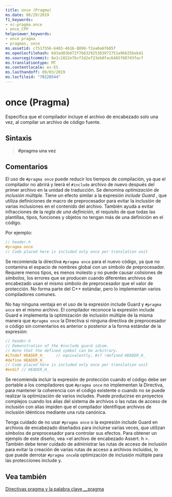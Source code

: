 ```yaml
---
title: once (Pragma)
ms.date: 08/29/2019
f1_keywords:
- vc-pragma.once
- once_CPP
helpviewer_keywords:
- once pragma
- pragmas, once
ms.assetid: c7517556-6403-4b16-8898-f2aa0a6f685f
ms.openlocfilehash: 643ad83b672f7b632925383972751a966256eb41
ms.sourcegitcommit: 6e1c1822e7bcf3d2ef23eb8fac6465f88743facf
ms.translationtype: MT
ms.contentlocale: es-ES
ms.lasthandoff: 09/03/2019
ms.locfileid: "70220544"
---
```

# <a name="once-pragma"></a>once (Pragma)

Especifica que el compilador incluye el archivo de encabezado solo una vez, al compilar un archivo de código fuente.

## <a name="syntax"></a>Sintaxis

> **#pragma una vez**

## <a name="remarks"></a>Comentarios

El uso de `#pragma once` puede reducir los tiempos de compilación, ya que el compilador no abrirá y leerá el `#include` archivo de nuevo después del primer archivo en la unidad de traducción. Se denomina *optimización de inclusión múltiple*. Tiene un efecto similar a la expresión *include Guard* , que utiliza definiciones de macro de preprocesador para evitar la inclusión de varias inclusiones en el contenido del archivo. También ayuda a evitar infracciones de la *regla de una definición*, el requisito de que todas las plantillas, tipos, funciones y objetos no tengan más de una definición en el código.

Por ejemplo:

```cpp
// header.h
#pragma once
// Code placed here is included only once per translation unit
```

Se recomienda la directiva `#pragma once` para el nuevo código, ya que no contamina el espacio de nombres global con un símbolo de preprocesador. Requiere menos tipos, es menos molesto y no puede causar colisiones de *símbolos*, los errores que se producen cuando diferentes archivos de encabezado usan el mismo símbolo de preprocesador que el valor de protección. No forma parte del C++ estándar, pero lo implementan varios compiladores comunes.

No hay ninguna ventaja en el uso de la expresión include Guard y `#pragma once` en el mismo archivo. El compilador reconoce la expresión include Guard e implementa la optimización de inclusión múltiple de la misma manera que `#pragma once` la Directiva si ninguna directiva de preprocesador o código sin comentarios es anterior o posterior a la forma estándar de la expresión:

```cpp
// header.h
// Demonstration of the #include guard idiom.
// Note that the defined symbol can be arbitrary.
#ifndef HEADER_H_     // equivalently, #if !defined HEADER_H_
#define HEADER_H_
// Code placed here is included only once per translation unit
#endif // HEADER_H_
```

Se recomienda incluir la expresión de protección cuando el código debe ser portable a los compiladores que `#pragma once` no implementan la Directiva, para mantener la coherencia con el código existente o cuando no se puede realizar la optimización de varios includes. Puede producirse en proyectos complejos cuando los alias del sistema de archivos o las rutas de acceso de inclusión con alias impiden que el compilador identifique archivos de inclusión idénticos mediante una ruta canónica.

Tenga cuidado de no usar `#pragma once` o la expresión include Guard en archivos de encabezado diseñados para incluirse varias veces, que utilizan símbolos de preprocesador para controlar sus efectos. Para obtener un ejemplo de este diseño, vea \<el archivo de encabezado Assert. h >. También debe tener cuidado de administrar las rutas de acceso de inclusión para evitar la creación de varias rutas de acceso a archivos incluidos, lo que puede derrotar `#pragma once`la optimización de inclusión múltiple para las protecciones include y.

## <a name="see-also"></a>Vea también

[Directivas pragma y la palabra clave __pragma](../preprocessor/pragma-directives-and-the-pragma-keyword.md)
